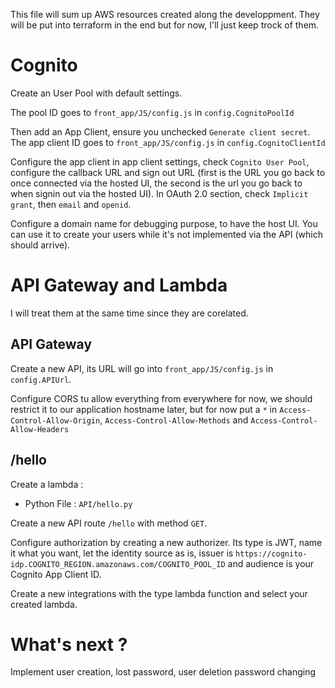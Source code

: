 This file will sum up AWS resources created along the developpment. They will be put into terraform in the end but for now, I'll just keep trock of them.

# Cognito

Create an User Pool with default settings.

The pool ID goes to `front_app/JS/config.js` in `config.CognitoPoolId`

Then add an App Client, ensure you unchecked `Generate client secret`. The app client ID goes to `front_app/JS/config.js` in `config.CognitoClientId`

Configure the app client in app client settings, check `Cognito User Pool`, configure the callback URL and sign out URL (first is the URL you go back to once connected via the hosted UI, the second is the url you go back to when signin out via the hosted UI). In OAuth 2.0 section, check `Implicit grant`, then `email` and `openid`.

Configure a domain name for debugging purpose, to have the host UI. You can use it to create your users while it's not implemented via the API (which should arrive).

# API Gateway and Lambda

I will treat them at the same time since they are corelated.

## API Gateway
Create a new API, its URL will go into `front_app/JS/config.js` in `config.APIUrl`.

Configure CORS tu allow everything from everywhere for now, we should restrict it to our application hostname later, but for now put a `*` in `Access-Control-Allow-Origin`, `Access-Control-Allow-Methods` and `Access-Control-Allow-Headers`

## /hello
Create a lambda :
- Python File : `API/hello.py`

Create a new API route `/hello` with method `GET`.

Configure authorization by creating a new authorizer. Its type is JWT, name it what you want, let the identity source as is, issuer is `https://cognito-idp.COGNITO_REGION.amazonaws.com/COGNITO_POOL_ID` and audience is your Cognito App Client ID.

Create a new integrations with the type lambda function and select your created lambda.

# What's next ?

Implement user creation, lost password, user deletion password changing